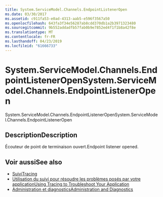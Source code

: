 ```yaml
---
title: System.ServiceModel.Channels.EndpointListenerOpen
ms.date: 03/30/2017
ms.assetid: c911fa53-e0ad-4313-aab5-e596f3567a50
ms.openlocfilehash: 643fa3f34e56287ab8cdd370db1a2b3971323480
ms.sourcegitcommit: 9b552addadfb57fab0b9e7852ed4f1f1b8a42f8e
ms.translationtype: MT
ms.contentlocale: fr-FR
ms.lasthandoff: 04/23/2019
ms.locfileid: "61666733"
---
```

# <a name="systemservicemodelchannelsendpointlisteneropen"></a><span data-ttu-id="368f7-102">System.ServiceModel.Channels.EndpointListenerOpen</span><span class="sxs-lookup"><span data-stu-id="368f7-102">System.ServiceModel.Channels.EndpointListenerOpen</span></span>
<span data-ttu-id="368f7-103">System.ServiceModel.Channels.EndpointListenerOpen</span><span class="sxs-lookup"><span data-stu-id="368f7-103">System.ServiceModel.Channels.EndpointListenerOpen</span></span>  
  
## <a name="description"></a><span data-ttu-id="368f7-104">Description</span><span class="sxs-lookup"><span data-stu-id="368f7-104">Description</span></span>  
 <span data-ttu-id="368f7-105">Écouteur de point de terminaison ouvert.</span><span class="sxs-lookup"><span data-stu-id="368f7-105">Endpoint listener opened.</span></span>  
  
## <a name="see-also"></a><span data-ttu-id="368f7-106">Voir aussi</span><span class="sxs-lookup"><span data-stu-id="368f7-106">See also</span></span>

- [<span data-ttu-id="368f7-107">Suivi</span><span class="sxs-lookup"><span data-stu-id="368f7-107">Tracing</span></span>](../../../../../docs/framework/wcf/diagnostics/tracing/index.md)
- [<span data-ttu-id="368f7-108">Utilisation du suivi pour résoudre les problèmes posés par votre application</span><span class="sxs-lookup"><span data-stu-id="368f7-108">Using Tracing to Troubleshoot Your Application</span></span>](../../../../../docs/framework/wcf/diagnostics/tracing/using-tracing-to-troubleshoot-your-application.md)
- [<span data-ttu-id="368f7-109">Administration et diagnostics</span><span class="sxs-lookup"><span data-stu-id="368f7-109">Administration and Diagnostics</span></span>](../../../../../docs/framework/wcf/diagnostics/index.md)
